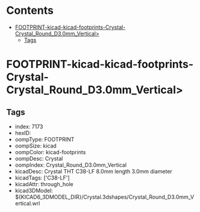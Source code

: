 



Contents
========

* [FOOTPRINT-kicad-kicad-footprints-Crystal-Crystal_Round_D3.0mm_Vertical>](#footprint-kicad-kicad-footprints-crystal-crystal_round_d30mm_vertical)
	* [Tags](#tags)

# FOOTPRINT-kicad-kicad-footprints-Crystal-Crystal_Round_D3.0mm_Vertical>

## Tags

- index: 7173
- hexID: 
- oompType: FOOTPRINT
- oompSize: kicad
- oompColor: kicad-footprints
- oompDesc: Crystal
- oompIndex: Crystal_Round_D3.0mm_Vertical
- kicadDesc: Crystal THT C38-LF 8.0mm length 3.0mm diameter
- kicadTags: ['C38-LF']
- kicadAttr: through_hole
- kicad3DModel: ${KICAD6_3DMODEL_DIR}/Crystal.3dshapes/Crystal_Round_D3.0mm_Vertical.wrl
